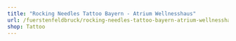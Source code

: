 ```yaml
---
title: "Rocking Needles Tattoo Bayern - Atrium Wellnesshaus"
url: /fuerstenfeldbruck/rocking-needles-tattoo-bayern-atrium-wellnesshaus/
shop: Tattoo
---
```

